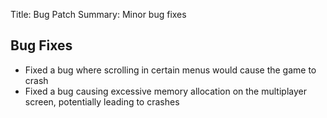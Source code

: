 Title: Bug Patch
Summary: Minor bug fixes

## Bug Fixes
- Fixed a bug where scrolling in certain menus would cause the game to crash
- Fixed a bug causing excessive memory allocation on the multiplayer screen, potentially leading to crashes
